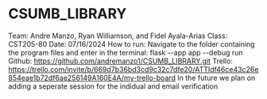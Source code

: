 # CSUMB_LIBRARY
Team: Andre Manzo, Ryan Williamson, and Fidel Ayala-Arias Class: CST205-80 Date: 07/16/2024 How to run: Navigate to the folder containing the program files and enter in the terminal: flask --app app --debug run Github: https://github.com/andremanzo1/CSUMB_LIBRARY.git Trello: https://trello.com/invite/b/669d7b36bd3cd9c32c7dfe20/ATTIdf46ce43c26e854eae1b72df6ae256149A160E4A/my-trello-board
In the future we plan on adding a seperate session for the indidual and email verification
